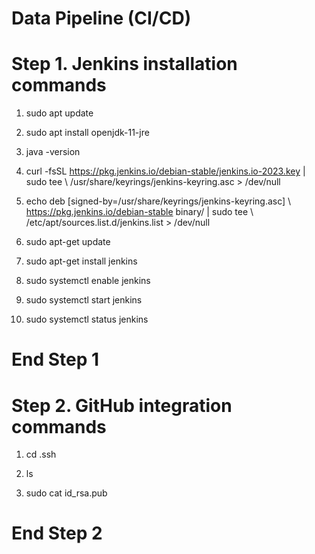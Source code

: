 # Data Pipeline (CI/CD)



# Step 1.  Jenkins installation commands

1. sudo apt update

2. sudo apt install openjdk-11-jre

3. java -version

4. curl -fsSL https://pkg.jenkins.io/debian-stable/jenkins.io-2023.key | sudo tee \ /usr/share/keyrings/jenkins-keyring.asc > /dev/null

5. echo deb [signed-by=/usr/share/keyrings/jenkins-keyring.asc] \ https://pkg.jenkins.io/debian-stable binary/ | sudo tee \ /etc/apt/sources.list.d/jenkins.list > /dev/null

6. sudo apt-get update

7. sudo apt-get install jenkins

8. sudo systemctl enable jenkins

9. sudo systemctl start jenkins

10. sudo systemctl status jenkins

# End Step 1


# Step 2. GitHub integration commands

1. cd .ssh

2. ls

3. sudo cat id_rsa.pub

# End Step 2
